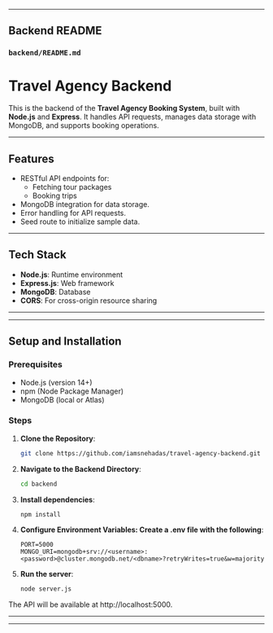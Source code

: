 
---

## **Backend README**
### **`backend/README.md`**

# Travel Agency Backend

This is the backend of the **Travel Agency Booking System**, built with **Node.js** and **Express**. It handles API requests, manages data storage with MongoDB, and supports booking operations.

---

## **Features**
- RESTful API endpoints for:
  - Fetching tour packages
  - Booking trips
- MongoDB integration for data storage.
- Error handling for API requests.
- Seed route to initialize sample data.

---

## **Tech Stack**
- **Node.js**: Runtime environment
- **Express.js**: Web framework
- **MongoDB**: Database
- **CORS**: For cross-origin resource sharing

---


---

## **Setup and Installation**

### **Prerequisites**
- Node.js (version 14+)
- npm (Node Package Manager)
- MongoDB (local or Atlas)

### **Steps**
1. **Clone the Repository**:
   ```bash
   git clone https://github.com/iamsnehadas/travel-agency-backend.git
2. **Navigate to the Backend Directory**:
   ```bash
   cd backend
3. **Install dependencies**:
   ```bash
   npm install
4. **Configure Environment Variables: Create a .env file with the following**:
   ```plaintext
   PORT=5000
   MONGO_URI=mongodb+srv://<username>:<password>@cluster.mongodb.net/<dbname>?retryWrites=true&w=majority
5. **Run the server**:
   ```bash
   node server.js

The API will be available at http://localhost:5000.

---
---
